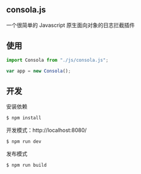 ## consola.js

一个很简单的 Javascript 原生面向对象的日志拦截插件

## 使用

```js
import Consola from "./js/consola.js";

var app = new Consola();

```
## 开发

安装依赖

```sh
$ npm install
```

开发模式：http://localhost:8080/

```sh
$ npm run dev
```

发布模式

```sh
$ npm run build
```
